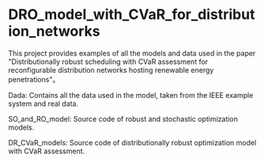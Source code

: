 # DRO_model_with_CVaR_for_distribution_networks
This project provides examples of all the models and data used in the paper "Distributionally robust scheduling with CVaR assessment for reconfigurable distribution networks hosting renewable energy penetrations"。

Dada: Contains all the data used in the model, taken from the IEEE example system and real data.

SO_and_RO_model: Source code of robust and stochastic optimization models.

DR_CVaR_models: Source code of distributionally robust optimization model with CVaR assessment.
